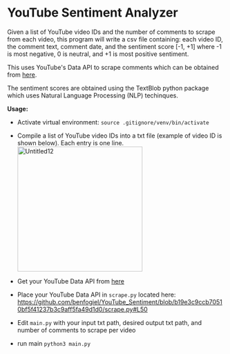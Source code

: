 # YouTube Sentiment Analyzer

Given a list of YouTube video IDs and the number of comments to scrape from each video, this program will write a csv file containing: each video ID, the comment text, comment date, and the sentiment score [-1, +1] where -1 is most negative, 0 is neutral, and +1 is most positive sentiment.

This uses YouTube's Data API to scrape comments which can be obtained from [here](https://developers.google.com/youtube/v3).

The sentiment scores are obtained using the TextBlob python package which uses Natural Language Processing (NLP) techinques.

**Usage:**
 - Activate virtual environment: ```source .gitignore/venv/bin/activate```
 - Compile a list of YouTube video IDs into a txt file (example of video ID is shown below). Each entry is one line.<img width="289" alt="Untitled12" src="https://user-images.githubusercontent.com/52505296/156219547-e31669cc-0d2e-442b-ac63-925a2aaeea40.png">
 
 - Get your YouTube Data API from [here](https://developers.google.com/youtube/v3)
 - Place your YouTube Data API in ```scrape.py``` located here:
 https://github.com/benfogiel/YouTube_Sentiment/blob/b19e3c9ccb70510bf5f41237b3c9aff5fa49d1d0/scrape.py#L50
 - Edit ```main.py``` with your input txt path, desired output txt path, and number of comments to scrape per video
 - run main ```python3 main.py```
